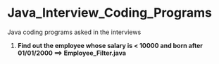 # Java_Interview_Coding_Programs
Java coding programs asked in the interviews

1. **Find out the employee whose salary is < 10000 and born after 01/01/2000 ==> Employee_Filter.java**

  
